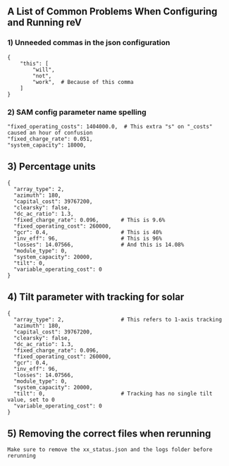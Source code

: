 ## A List of Common Problems When Configuring and Running reV

### 1) Unneeded commas in the json configuration
    {
        "this": [
            "will",
            "not",
            "work",  # Because of this comma
        ]
    }
    
### 2) SAM config parameter name spelling

    "fixed_operating_costs": 1404000.0,  # This extra "s" on "_costs" caused an hour of confusion
    "fixed_charge_rate": 0.051,
    "system_capacity": 18000,


## 3) Percentage units

    {
      "array_type": 2,
      "azimuth": 180,
      "capital_cost": 39767200,
      "clearsky": false,
      "dc_ac_ratio": 1.3,
      "fixed_charge_rate": 0.096,       # This is 9.6%
      "fixed_operating_cost": 260000,
      "gcr": 0.4,                       # This is 40%
      "inv_eff": 96,                    # This is 96% 
      "losses": 14.07566,               # And this is 14.08%
      "module_type": 0,
      "system_capacity": 20000,
      "tilt": 0,
      "variable_operating_cost": 0
    }


## 4) Tilt parameter with tracking for solar
    {
      "array_type": 2,                  # This refers to 1-axis tracking
      "azimuth": 180,
      "capital_cost": 39767200,
      "clearsky": false,
      "dc_ac_ratio": 1.3,
      "fixed_charge_rate": 0.096,
      "fixed_operating_cost": 260000,
      "gcr": 0.4,
      "inv_eff": 96, 
      "losses": 14.07566,
      "module_type": 0,
      "system_capacity": 20000,
      "tilt": 0,                        # Tracking has no single tilt value, set to 0
      "variable_operating_cost": 0
    }

## 5) Removing the correct files when rerunning 
    Make sure to remove the xx_status.json and the logs folder before rerunning 